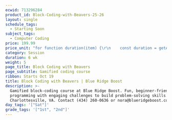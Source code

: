 ```yaml
---
ecwid: 713296284
product_id: Block-Coding-with-Beavers-25-26
layout: single
schedule_tags:
  - Starting Soon
subject_tags:
  - Computer Coding
price: 199.99
price_unit: "for function duration(item) {\r\n    const duration = getAttributeValue(item, 'Duration (in weeks)');\r\n    if (isSession(item)) {\r\n       return `${duration} wk`;\r\n    } else if (isOngoing(item)) {\r\n        if (duration === undefined) {\r\n            return \"Flexible\";\r\n        } else if (duration <= 12) {\r\n            return \"2-3 mo\";\r\n        } else if (duration <= 24) {\r\n            return \"4-6 mo\";\r\n        } else {\r\n            return \"6+ mo\";\r\n        }\r\n    } else if (isSingle(item)) {\r\n        return \"1 wk\";\r\n    }\r\n} sessions"
category: Session
duration: 6 wk
weight: 5
page_title: Block Coding with Beavers
page_subtitle: Gamified coding course
ribbon: Starts Oct 19
title: Block Coding with Beavers | Blue Ridge Boost
description: >-
  Gamified block-coding course at Blue Ridge Boost. Fun, beginner-friendly
  programming with engaging challenges to build problem-solving skills.
  Charlottesville, VA. Contact (434) 260-0636 or nora@blueridgeboost.com .
day_tags: '["Sat"]'
grade_tags: '["1st", "2nd"]'
---
```


